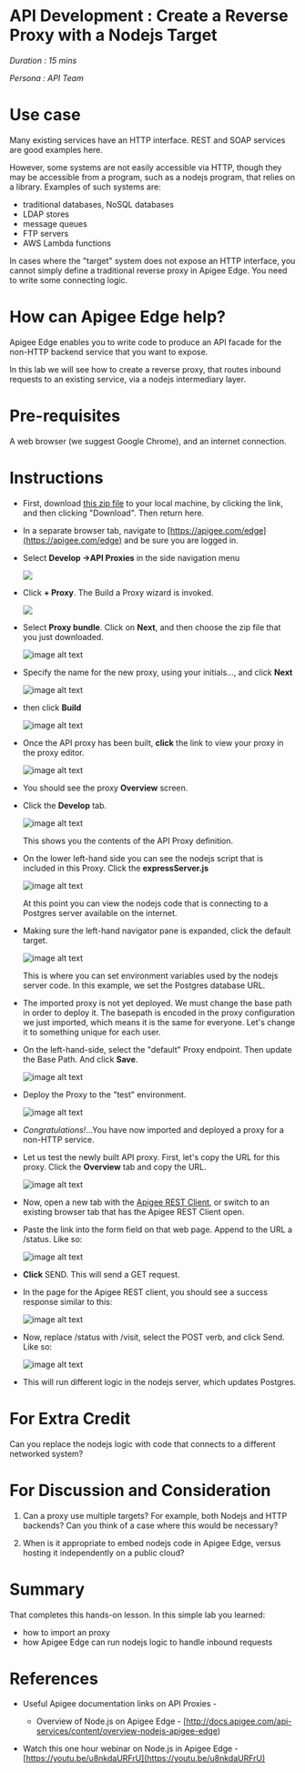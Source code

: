 # API Development : Create a Reverse Proxy with a Nodejs Target

*Duration : 15 mins*

*Persona : API Team*

# Use case

Many existing services have an HTTP interface. REST and SOAP services are good examples here.

However, some systems are not easily accessible via HTTP, though they may be accessible from a program, such as a nodejs program, that relies on a library. Examples of such systems are:

* traditional databases, NoSQL databases
* LDAP stores
* message queues
* FTP servers
* AWS Lambda functions

In cases where the "target" system does not expose an HTTP interface, you cannot simply define a traditional reverse proxy in Apigee Edge. You need to write some connecting logic.  

# How can Apigee Edge help?

Apigee Edge enables you to write code to produce an API facade for the non-HTTP backend service that you want to expose. 

In this lab we will see how to create a reverse proxy, that routes inbound requests to an existing service, via a nodejs intermediary layer.

# Pre-requisites

A web browser (we suggest Google Chrome), and an internet connection. 

# Instructions

* First, download [this zip file](./code/intro-nodejs-proxy-20170330.zip) to your local machine, by clicking the link, and then clicking "Download". Then return here.

* In a separate browser tab, navigate to [https://apigee.com/edge](https://apigee.com/edge) and be sure you are logged in.

* Select **Develop →API Proxies** in the side navigation menu

  ![](./media/Develop-Proxies.gif)

* Click **+ Proxy**. The Build a Proxy wizard is invoked.

  ![](./media/Plus-New-Proxy.gif)

* Select **Proxy bundle**. Click on **Next**, and then choose the zip file that you just downloaded.

  ![image alt text](./media/New-Proxy-Import-Bundle-Next.gif)

* Specify the name for the new proxy, using your initials..., and click **Next**

  ![image alt text](./media/use-your-initials-click-next.png)

* then click **Build**

  ![image alt text](./media/click-build.png)

* Once the API proxy has been built, **click** the link to view your proxy in the proxy editor. 

  ![image alt text](./media/view-the-imported-proxy.png)

* You should see the proxy **Overview** screen. 

* Click the **Develop** tab.

  ![image alt text](./media/click-the-develop-tab.png)

  This shows you the contents of the API Proxy definition.  

* On the lower left-hand side you can see
  the nodejs script that is included in this Proxy. Click the **expressServer.js**

  ![image alt text](./media/click-express-server.gif)

  At this point you can view the nodejs code that is connecting to a Postgres server available
  on the internet. 

* Making sure the left-hand navigator pane is expanded, click the default target.

  ![image alt text](./media/click-default-target.gif)

  This is where you can set environment variables used by the nodejs server code.
  In this example, we set the Postgres database URL. 


* The imported proxy is not yet deployed. We must change the
  base path in order to deploy it.  The basepath is encoded in the proxy configuration we just imported, which
  means it is the same for everyone. Let's change it to something unique for each user.  

* On the left-hand-side, select the "default" Proxy endpoint. Then update the Base Path. And click **Save**. 

  ![image alt text](./media/change-the-basepath.gif)

* Deploy the Proxy to the "test" environment. 

  ![image alt text](./media/deploy-the-proxy.gif)

* *Congratulations!*...You have now imported and deployed a proxy for a non-HTTP service.

* Let us test the newly built API proxy. First, let's copy the URL for this proxy.  Click the **Overview** tab and copy the URL. 

  ![image alt text](./media/copy-the-proxy-url.gif)


* Now, open a new tab with the [Apigee REST Client](https://apigee-rest-client.appspot.com/), or switch to an existing browser tab that has the Apigee REST Client open. 

* Paste the link into the form field on that web page.  Append to the URL a /status.  Like so:

  ![image alt text](./media/Apigee_Rest_Client-paste-and-click-send.png)

* **Click** SEND. This will send a GET request.

* In the page for the Apigee REST client, you should see a success response similar to this:

  ![image alt text](./media/rest-client-good-response.png)


* Now, replace /status with /visit, select the POST verb, and click Send. Like so:

  ![image alt text](./media/make-a-post-request.gif)

* This will run different logic in the nodejs server, which updates Postgres. 



# For Extra Credit

Can you replace the nodejs logic with code that connects to a different networked system? 

# For Discussion and Consideration

1. Can a proxy use multiple targets? For example, both Nodejs and HTTP backends?  Can you think of a case where this would be necessary?

2. When is it appropriate to embed nodejs code in Apigee Edge, versus hosting it independently on a public cloud? 


# Summary

That completes this hands-on lesson. In this simple lab you learned:

* how to import an proxy
* how Apigee Edge can run nodejs logic to handle inbound requests

# References

* Useful Apigee documentation links on API Proxies - 

    * Overview of Node.js on Apigee Edge - [http://docs.apigee.com/api-services/content/overview-nodejs-apigee-edge)

* Watch this one hour webinar on Node.js in Apigee Edge - [https://youtu.be/u8nkdaURFrU](https://youtu.be/u8nkdaURFrU)



